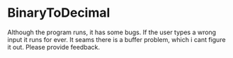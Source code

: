 # BinaryToDecimal
Although the program runs, it has some bugs. If the user types a wrong input it runs for ever. It seams there is a buffer problem, which i cant figure it out. Please provide feedback. 
